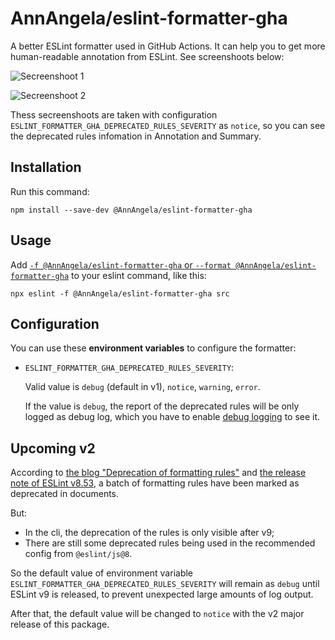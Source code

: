 # AnnAngela/eslint-formatter-gha

A better ESLint formatter used in GitHub Actions. It can help you to get more human-readable annotation from ESLint. See screenshoots below:

![Secreenshoot 1](https://github.com/AnnAngela/eslint-packages/assets/9762652/26a6890c-1d2c-485c-adb0-133645ef16b3)

![Secreenshoot 2](https://github.com/AnnAngela/eslint-packages/assets/9762652/0e02570c-fc07-44d5-99a4-184e07b5be94)

Thess secreenshoots are taken with configuration `ESLINT_FORMATTER_GHA_DEPRECATED_RULES_SEVERITY` as `notice`, so you can see the deprecated rules infomation in Annotation and Summary.

## Installation

Run this command:

```shell
npm install --save-dev @AnnAngela/eslint-formatter-gha
```

## Usage

Add [`-f @AnnAngela/eslint-formatter-gha` or `--format @AnnAngela/eslint-formatter-gha`](https://eslint.org/docs/latest/use/command-line-interface#-f---format) to your eslint command, like this:

```shell
npx eslint -f @AnnAngela/eslint-formatter-gha src
```

## Configuration

You can use these **environment variables** to configure the formatter:

* `ESLINT_FORMATTER_GHA_DEPRECATED_RULES_SEVERITY`:

  Valid value is `debug` (default in v1), `notice`, `warning`, `error`.

  If the value is `debug`, the report of the deprecated rules will be only logged as debug log, which you have to enable [debug logging](https://docs.github.com/actions/monitoring-and-troubleshooting-workflows/enabling-debug-logging) to see it.

## Upcoming v2

According to [the blog "Deprecation of formatting rules"](https://eslint.org/blog/2023/10/deprecating-formatting-rules/) and [the release note of ESLint v8.53](https://eslint.org/blog/2023/11/eslint-v8.53.0-released/), a batch of formatting rules have been marked as deprecated in documents.

But:

* In the cli, the deprecation of the rules is only visible after v9;
* There are still some deprecated rules being used in the recommended config from `@eslint/js@8`.

So the default value of environment variable `ESLINT_FORMATTER_GHA_DEPRECATED_RULES_SEVERITY` will remain as `debug` until ESLint v9 is released, to prevent unexpected large amounts of log output.

After that, the default value will be changed to `notice` with the v2 major release of this package.
